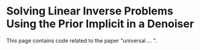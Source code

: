 # Solving Linear Inverse Problems Using the Prior Implicit in a Denoiser

This page contains code related to the paper "universal ... ". 
